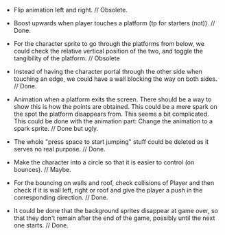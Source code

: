 - Flip animation left and right. // Obsolete.

- Boost upwards when player touches a platform (tp for starters (not)). // Done.

- For the character sprite to go through the platforms from below, we could check 
	the relative vertical position of the two, and toggle the tangibility of the platform. // Obsolete

- Instead of having the character portal through the other side when touching an edge, 
	we could have a wall blocking the way on both sides. // Done.

- Animation when a platform exits the screen. There should be a way to show this is how the points are obtained.
	This could be a mere spark on the spot the platform disappears from. This seems a bit complicated.
	This could be done with the animation part: Change the animation to a spark sprite. // Done but ugly.

- The whole "press space to start jumping" stuff could be deleted as it serves no real purpose. // Done.

- Make the character into a circle so that it is easier to control (on bounces). // Maybe.

- For the bouncing on walls and roof, check collisions of Player and then check if it is wall left, right or roof
	and give the player a push in the corresponding direction. // Done.


- It could be done that the background sprites disappear at game over,
	so that they don't remain after the end of the game, possibly until the next one starts. // Done.
